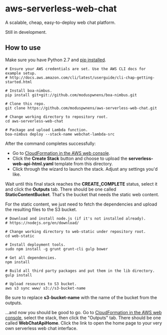 # aws-serverless-web-chat
A scalable, cheap, easy-to-deploy web chat platform.

Still in development.

## How to use

Make sure you have Python 2.7 and [pip installed](https://pip.pypa.io/en/stable/installing/).

```
# Ensure your AWS credentials are set. Use the AWS CLI docs for example setup.
# http://docs.aws.amazon.com/cli/latest/userguide/cli-chap-getting-started.html

# Install boa-nimbus.
pip install git+git://github.com/moduspwnens/boa-nimbus.git

# Clone this repo.
git clone https://github.com/moduspwnens/aws-serverless-web-chat.git

# Change working directory to repository root.
cd aws-serverless-web-chat

# Package and upload Lambda function.
boa-nimbus deploy --stack-name webchat-lambda-src
```

After the command completes successfully: 

 * Go to [CloudFormation in the AWS web console](https://console.aws.amazon.com/cloudformation/home).
 * Click the **Create Stack** button and choose to upload the **serverless-web-api-html.yaml** template from this directory.
 * Click through the wizard to launch the stack. Adjust any settings you'd like.

Wait until this final stack reaches the **CREATE_COMPLETE** status, select it and click the **Outputs** tab. There should be one called **StaticContentBucket**. That's the bucket that needs the static web content.

For the static content, we just need to fetch the dependencies and upload the resulting files to the S3 bucket.

```
# Download and install node.js (if it's not installed already).
# https://nodejs.org/en/download/

# Change working directory to web-static under repository root.
cd web-static

# Install deployment tools.
sudo npm install -g grunt grunt-cli gulp bower

# Get all dependencies.
npm install

# Build all third party packages and put them in the lib directory.
gulp install

# Upload resources to S3 bucket.
aws s3 sync www/ s3://s3-bucket-name
```

Be sure to replace **s3-bucket-name** with the name of the bucket from the outputs.

...and now you should be good to go. Go to [CloudFormation in the AWS web console](https://console.aws.amazon.com/cloudformation/home), select the stack, then click the "Outputs" tab. There should be one called **WebChatApiHome**. Click the link to open the home page to your very own serverless web chat interface.